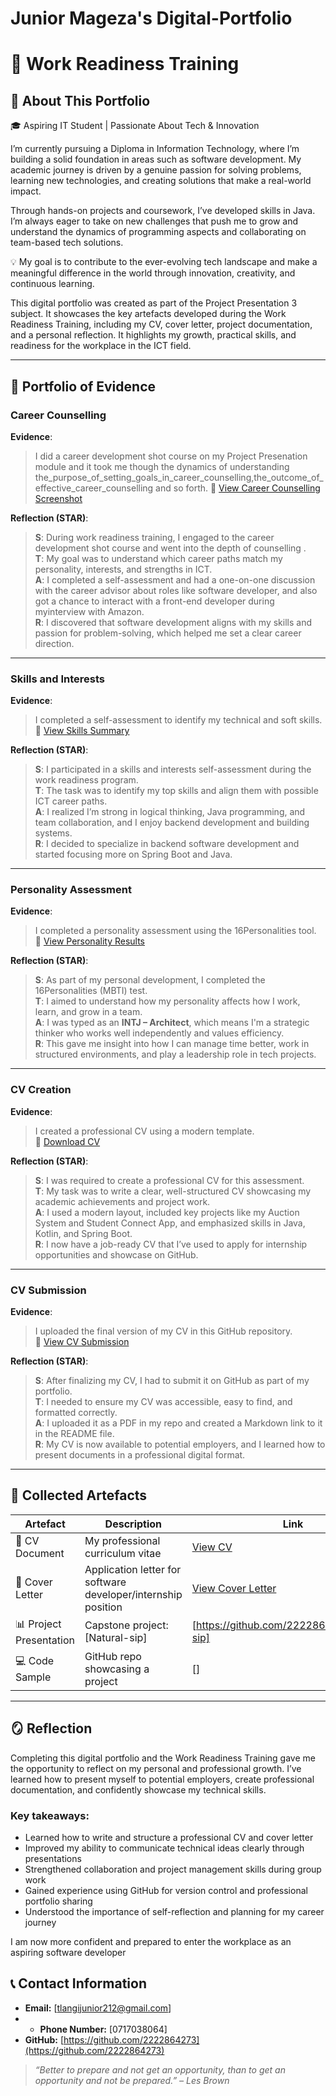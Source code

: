 # Junior Mageza's Digital-Portfolio

# 💼 Work Readiness Training 





## 📌 About This Portfolio

🎓 Aspiring IT Student | Passionate About Tech & Innovation

I’m currently pursuing a Diploma in Information Technology, where I’m building a solid foundation in areas such as software development. My academic journey is driven by a genuine passion for solving problems, learning new technologies, and creating solutions that make a real-world impact.

Through hands-on projects and coursework, I’ve developed skills in Java. I’m always eager to take on new challenges that push me to grow and understand the dynamics of programming aspects and collaborating on team-based tech solutions.

💡 My goal is to contribute to the ever-evolving tech landscape and make a meaningful difference in the world through innovation, creativity, and continuous learning.

This digital portfolio was created as part of the Project Presentation 3 subject. 
It showcases the key artefacts developed during the Work Readiness Training, including
my CV, cover letter, project documentation, and a personal reflection. It highlights my 
growth, practical skills, and readiness for the workplace in the ICT field.

---


## 📁 Portfolio of Evidence

### Career Counselling  
**Evidence**:  
> I did a career development shot course on my Project Presenation module and it took me though the dynamics of understanding the_purpose_of_setting_goals_in_career_counselling,the_outcome_of_effective_career_counselling and so forth.
> 📎 [View Career Counselling Screenshot]( )

**Reflection (STAR)**:
> **S**: During work readiness training, I engaged to the career development shot course and went into the depth of counselling .  
> **T**: My goal was to understand which career paths match my personality, interests, and strengths in ICT.  
> **A**: I completed a self-assessment and had a one-on-one discussion with the career advisor about roles like software developer, and also got a chance to interact with a front-end developer during myinterview with Amazon.  
> **R**: I discovered that software development aligns with my skills and passion for problem-solving, which helped me set a clear career direction.

---

### Skills and Interests  
**Evidence**:  
> I completed a self-assessment to identify my technical and soft skills.  
> 📎 [View Skills Summary]()

**Reflection (STAR)**:
> **S**: I participated in a skills and interests self-assessment during the work readiness program.  
> **T**: The task was to identify my top skills and align them with possible ICT career paths.  
> **A**: I realized I’m strong in logical thinking, Java programming, and team collaboration, and I enjoy backend development and building systems.  
> **R**: I decided to specialize in backend software development and started focusing more on Spring Boot and Java.

---

### Personality Assessment  
**Evidence**:  
> I completed a personality assessment using the 16Personalities tool.  
> 📎 [View Personality Results]()

**Reflection (STAR)**:
> **S**: As part of my personal development, I completed the 16Personalities (MBTI) test.  
> **T**: I aimed to understand how my personality affects how I work, learn, and grow in a team.  
> **A**: I was typed as an **INTJ – Architect**, which means I'm a strategic thinker who works well independently and values efficiency.  
> **R**: This gave me insight into how I can manage time better, work in structured environments, and play a leadership role in tech projects.

---

### CV Creation  
**Evidence**:  
> I created a professional CV using a modern template.  
> 📎 [Download CV]( )

**Reflection (STAR)**:
> **S**: I was required to create a professional CV for this assessment.  
> **T**: My task was to write a clear, well-structured CV showcasing my academic achievements and project work.  
> **A**: I used a modern layout, included key projects like my Auction System and Student Connect App, and emphasized skills in Java, Kotlin, and Spring Boot.  
> **R**: I now have a job-ready CV that I’ve used to apply for internship opportunities and showcase on GitHub.

---

### CV Submission  
**Evidence**:  
> I uploaded the final version of my CV in this GitHub repository.  
> 📎 [View CV Submission]( )

**Reflection (STAR)**:
> **S**: After finalizing my CV, I had to submit it on GitHub as part of my portfolio.  
> **T**: I needed to ensure my CV was accessible, easy to find, and formatted correctly.  
> **A**: I uploaded it as a PDF in my repo and created a Markdown link to it in the README file.  
> **R**: My CV is now available to potential employers, and I learned how to present documents in a professional digital format.

---




## 📂 Collected Artefacts

| Artefact | Description | Link |
|---------|-------------|------|
| 📄 CV Document | My professional curriculum vitae | [View CV](https://github.com/2222864273/Digital-Portfolio-PRP/blob/main/Junior%20Mageza%20CV.pdf) |
| 💌 Cover Letter | Application letter for software developer/internship position | [View Cover Letter](https://github.com/2222864273/Digital-Portfolio-PRP/blob/main/Junior%20Mageza_COVER%20LETTER.pdf)|
| 📊 Project Presentation | Capstone project: [Natural-sip] | [https://github.com/2222864273/natural-sip] |
| 💻 Code Sample | GitHub repo showcasing a project | [] |

---



## 🪞 Reflection

Completing this digital portfolio and the Work Readiness Training gave me the opportunity to reflect 
on my personal and professional growth. I’ve learned how to present myself to potential employers, 
create professional documentation, and confidently showcase my technical skills.





### Key takeaways:

- Learned how to write and structure a professional CV and cover letter
- Improved my ability to communicate technical ideas clearly through presentations
- Strengthened collaboration and project management skills during group work
- Gained experience using GitHub for version control and professional portfolio sharing
- Understood the importance of self-reflection and planning for my career journey

I am now more confident and prepared to enter the workplace as an aspiring software developer




## 📞 Contact Information

  
- **Email:** [tlangijunior212@gmail.com]
- - **Phone Number:** [0717038064] 
- **GitHub:** [https://github.com/2222864273](https://github.com/2222864273)  



> *“Better to prepare and not get an opportunity, than to get an opportunity and not be prepared.” – Les Brown*
